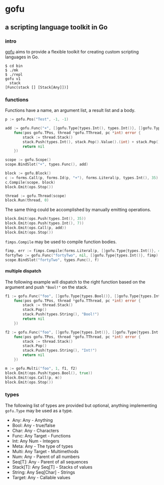 # gofu
## a scripting language toolkit in Go

### intro
[gofu](https://github.com/codr7/gofu) aims to provide a flexible toolkit for creating custom scripting languages in Go.

```
$ cd bin
$ ./mk
$ ./repl
gofu v1
  stack
[Func(stack [] [Stack[Any]])]
```

### functions
Functions have a name, an argument list, a result list and a body.

```go
p := gofu.Pos("Test", -1, -1)

add := gofu.Func("+", []gofu.Type{types.Int(), types.Int()}, []gofu.Type{types.Int()},
	func(pos gofu.TPos, thread *gofu.TThread, pc *int) error {
		stack := thread.Stack()
		stack.Push(types.Int(), stack.Pop().Value().(int) + stack.Pop().Value().(int))
		return nil
	})

scope := gofu.Scope()	
scope.BindSlot("+", types.Func(), add)

block := gofu.Block()
c := forms.Call(p, forms.Id(p, "+"), forms.Literal(p, types.Int(), 35), forms.Literal(p, types.Int(), 7))
c.Compile(scope, block)
block.Emit(ops.Stop())

thread := gofu.Thread(scope)
block.Run(thread, 0)
```

The same thing could be accomplished by manually emitting operations.

```go
block.Emit(ops.Push(types.Int(), 35))
block.Emit(ops.Push(types.Int(), 7))
block.Emit(ops.Call(p, add))
block.Emit(ops.Stop())
```

`fimps.Compile` may be used to compile function bodies.

```go
fimp, err := fimps.Compile(forms.Literal(p, []gofu.Type{types.Int()}, 42), block)
fortyTwo := gofu.Func("fortyTwo", nil, []gofu.Type{types.Int()}, fimp)
scope.BindSlot("fortyTwo", types.Func(), f)
```

#### multiple dispatch
The following example will dispatch to the right function based on the argument and push `"Bool!"` on the stack.

```go
f1 := gofu.Func("foo", []gofu.Type{types.Bool()}, []gofu.Type{types.Int()},
    func(pos gofu.TPos, thread *gofu.TThread, pc *int) error {
	    stack := thread.Stack()
	    stack.Pop()
	    stack.Push(types.String(), "Bool!")
	    return nil
    })

f2 := gofu.Func("foo", []gofu.Type{types.Int()}, []gofu.Type{types.Int()},
    func(pos gofu.TPos, thread *gofu.TThread, pc *int) error {
	    stack := thread.Stack()
	    stack.Pop()
	    stack.Push(types.String(), "Int!")
	    return nil
    })

m := gofu.Multi("foo", 1, f1, f2)
block.Emit(ops.Push(types.Bool(), true))
block.Emit(ops.Call(p, m))
block.Emit(ops.Stop())	
```

### types
The following list of types are provided but optional, anything implementing `gofu.Type` may be used as a type.

* Any: Any - Anything
* Bool: Any - true/false
* Char: Any - Characters
* Func: Any Target - Functions
* Int: Any Num - Integers
* Meta: Any - The type of types
* Multi: Any Target - Multimethods
* Num: Any - Parent of all numbers
* Seq[T]: Any - Parent of all sequences
* Stack[T]: Any Seq[T] - Stacks of values
* String: Any Seq[Char] - Strings
* Target: Any - Callable values